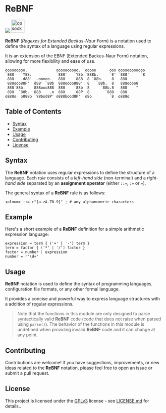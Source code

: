 # ReBNF

<div>
  <a href="#"><img src="https://img.shields.io/badge/%F0%9F%94%96%20Version-0.6-ec3832.svg?color=ec3832&style=flat"/></a>
  <a href="https://opsocket.com" style="text-decoration: none;">
    <img alt="opsocket" height="42" src="https://gitlab.com/opsocket/rebnf/-/raw/main/docs/assets/imgs/logo.svg" loading="lazy" />
  </a>
</div>


**ReBNF** (*Regexes for Extended Backus-Naur Form*) is a notation used to define the
syntax of a language using regular expressions.

It is an extension of the EBNF (Extended Backus-Naur Form) notation, allowing
for more flexibility and ease of use.

```
ooooooooo.             oooooooooo.  ooooo      ooo oooooooooooo 
`888   `Y88.           `888'   `Y8b `888b.     `8' `888'     `8 
 888   .d88'  .ooooo.   888     888  8 `88b.    8   888         
 888ooo88P'  d88' `88b  888oooo888'  8   `88b.  8   888oooo8    
 888`88b.    888ooo888  888    `88b  8     `88b.8   888    "    
 888  `88b.  888    .o  888    .88P  8       `888   888         
o888o  o888o `Y8bod8P' o888bood8P'  o8o        `8  o888o       
```

## Table of Contents

- [Syntax](#syntax)
- [Example](#example)
- [Usage](#usage)
- [Contributing](#contributing)
- [License](#license)

## Syntax

The **ReBNF** notation uses regular expressions to define the structure of a
language. Each *rule* consists of a *left-hand side* (non-terminal) and a
*right-hand side* separated by an **assignment operator** (either `::=`, `:=` or `=`).

The general syntax of a **ReBNF** rule is as follows:

```
<alnum> ::= r"[a-zA-Z0-9]" ; # any alphanumeric characters
```

## Example

Here's a short example of a **ReBNF** definition for a simple arithmetic expression language:

```
expression = term { ('+' | '-') term }
term = factor { ('*' | '/') factor }
factor = number | expression
number = r'\d+'
```
## Usage

**ReBNF** notation is used to define the syntax of programming languages,
  configuration file formats, or any other formal language. 

It provides a concise and powerful way to express language structures with
a addition of regular expressions.

> Note that the functions in this module are only designed to parse
syntactically valid **ReBNF** code (code that does not raise when parsed using
`parse()`). The behavior of the functions in this module is undefined when
providing invalid **ReBNF** code and it can change at any point. 

## Contributing

Contributions are welcome! If you have suggestions, improvements, or new ideas
related to the **ReBNF** notation, please feel free to open an issue or submit a
pull request.

## License

This project is licensed under the [GPLv3][#gplv3] license - see [LICENSE.md][#license] for details..

[#gplv3]: https://www.gnu.org/licenses/gpl-3.0.html
[#license]: https://gitlab.com/opsocket/rebnf/-/blob/main/LICENSE.md
